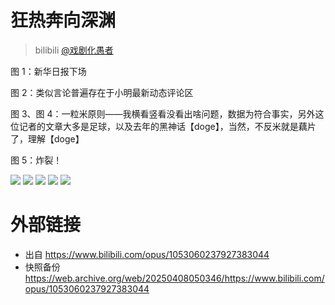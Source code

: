 # 狂热奔向深渊
> bilibili [@戏剧化愚者](https://space.bilibili.com/19976514)

图 1：新华日报下场

图 2：类似言论普遍存在于小明最新动态评论区

图 3、图 4：一粒米原则——我横看竖看没看出啥问题，数据为符合事实，另外这位记者的文章大多是足球，以及去年的黑神话【doge】，当然，不反米就是藕片了，理解【doge】

图 5：炸裂！

![](https://raw.githubusercontent.com/KugouGames/iming-blog/refs/heads/main/evil-of-kurogames/images/1053060237927383044/1.jpg)
![](https://raw.githubusercontent.com/KugouGames/iming-blog/refs/heads/main/evil-of-kurogames/images/1053060237927383044/2.jpg)
![](https://raw.githubusercontent.com/KugouGames/iming-blog/refs/heads/main/evil-of-kurogames/images/1053060237927383044/3.jpg)
![](https://raw.githubusercontent.com/KugouGames/iming-blog/refs/heads/main/evil-of-kurogames/images/1053060237927383044/4.jpg)
![](https://raw.githubusercontent.com/KugouGames/iming-blog/refs/heads/main/evil-of-kurogames/images/1053060237927383044/5.jpg)

# 外部链接
- 出自 https://www.bilibili.com/opus/1053060237927383044
- 快照备份 https://web.archive.org/web/20250408050346/https://www.bilibili.com/opus/1053060237927383044
